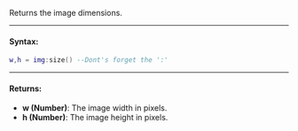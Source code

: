 Returns the image dimensions.

---

#### Syntax:
```lua
w,h = img:size() --Dont's forget the ':'
```

---

#### Returns:

* **w (Number)**: The image width in pixels.
* **h (Number)**: The image height in pixels.
